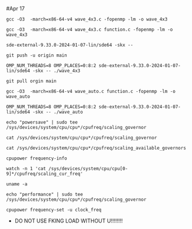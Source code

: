 #Apr 17
```
gcc -O3  -march=x86-64-v4 wave_4x3.c -fopenmp -lm -o wave_4x3
```
```
gcc -O3  -march=x86-64-v4 wave_4x3.c function.c -fopenmp -lm -o wave_4x3
```
```
sde-external-9.33.0-2024-01-07-lin/sde64 -skx -- 
```

```
git push -u origin main
```

```
OMP_NUM_THREADS=8 OMP_PLACES=0:8:2 sde-external-9.33.0-2024-01-07-lin/sde64 -skx -- ./wave_4x3
```

```
git pull orgin main
```
```
gcc -O3  -march=x86-64-v4 wave_auto.c function.c -fopenmp -lm -o wave_auto

```
```
OMP_NUM_THREADS=8 OMP_PLACES=0:8:2 sde-external-9.33.0-2024-01-07-lin/sde64 -skx -- ./wave_auto

```
```
echo "powersave" | sudo tee /sys/devices/system/cpu/cpu*/cpufreq/scaling_governor
```
```
cat /sys/devices/system/cpu/cpu*/cpufreq/scaling_governor
```
```
cat /sys/devices/system/cpu/cpu*/cpufreq/scaling_available_governors
```
```
cpupower frequency-info
```
```
watch -n 1 'cat /sys/devices/system/cpu/cpu[0-9]*/cpufreq/scaling_cur_freq'
```
```
uname -a
```
```
echo "performance" | sudo tee /sys/devices/system/cpu/cpu*/cpufreq/scaling_governor
```
```
cpupower frequency-set -u clock_freq
```
* DO NOT USE FKING LOAD WITHOUT U!!!!!!!!